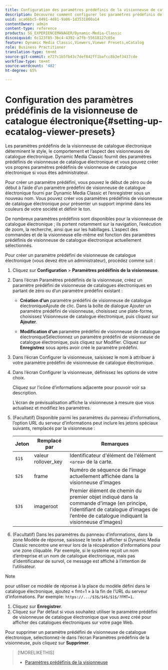 ```yaml
---
title: Configuration des paramètres prédéfinis de la visionneuse de catalogue électronique
description: Découvrez comment configurer les paramètres prédéfinis de la visionneuse de catalogue électronique.
uuid: aca66bc5-8491-4d81-9a06-1d3531860a14
contentOwner: admin
content-type: reference
products: SG_EXPERIENCEMANAGER/Dynamic-Media-Classic
discoiquuid: 6c123f85-3bc4-4392-a7fb-55618127c65e
feature: Dynamic Media Classic,Viewers,Viewer Presets,eCatalog
role: Business Practitioner
translation-type: tm+mt
source-git-commit: e727c1b5fb43c7def842ff1bafcc8b3ef3437cde
workflow-type: tm+mt
source-wordcount: '482'
ht-degree: 65%

---
```



# Configuration des paramètres prédéfinis de la visionneuse de catalogue électronique{#setting-up-ecatalog-viewer-presets}

Les paramètres prédéfinis de la visionneuse de catalogue électronique déterminent le style, le comportement et l’aspect des visionneuses de catalogue électronique. Dynamic Media Classic fournit des paramètres prédéfinis de visionneuse de catalogue électronique et vous pouvez créer vos propres paramètres prédéfinis de visionneuse de catalogue électronique si vous êtes administrateur.

Pour créer un paramètre prédéfini, vous pouvez le début de zéro ou de début à l’aide d’un paramètre prédéfini de visionneuse de catalogue électronique fourni par Dynamic Media Classic et l’enregistrer sous un nouveau nom. Vous pouvez créer vos paramètres prédéfinis de visionneuse de catalogue électronique pour présenter un support imprimé dans les couleurs de votre société et définir le ton.

De nombreux paramètres prédéfinis sont disponibles pour la visionneuse de catalogue électronique ; ils portent notamment sur la navigation, l’exécution de zoom, la recherche, ainsi que sur les habillages. L’aspect des commandes et de la visionneuse elle-même est fonction des paramètres prédéfinis de visionneuse de catalogue électronique actuellement sélectionnés.

Pour créer un paramètre prédéfini de visionneuse de catalogue électronique (vous devez être un administrateur), procédez comme suit :

1. Cliquez sur **Configuration** > **Paramètres prédéfinis de la visionneuse**.
1. Dans l’écran Paramètres prédéfinis de la visionneuse, créez un paramètre prédéfini de visionneuse de catalogues électroniques en partant de zéro ou d’un paramètre prédéfini existant :

   * **Création d’un**
paramètre prédéfini de visionneuse de catalogue électroniqueAjoute de clic. Dans la boîte de dialogue Ajouter un paramètre prédéfini de visionneuse, choisissez une plate-forme, choisissez Visionneuse de catalogue électronique, puis cliquez sur 
**Ajouter**.

   * **Modification d’un**
paramètre prédéfini de visionneuse de catalogue électroniqueSélectionnez un paramètre prédéfini de visionneuse de catalogue électronique, puis cliquez sur Modifier. Cliquez sur 
**Enregistrez** sous après avoir créé le paramètre prédéfini.

1. Dans l’écran Configurer la visionneuse, saisissez le nom à attribuer à votre paramètre prédéfini de visionneuse de catalogue électronique.
1. Dans l’écran Configurer la visionneuse, définissez les options de votre choix.

   Cliquez sur l’icône d’informations  adjacente pour pouvoir voir sa description.

   L’écran de prévisualisation affiche la visionneuse à mesure que vous actualisez et modifiez les paramètres.

1. (Facultatif) Disponible parmi les paramètres du panneau d’informations, l’option URL du serveur d’informations peut inclure les jetons spéciaux suivants, remplacés par la visionneuse :

   | Jeton | Remplacé par | Remarques |
   |--- |--- |--- |
   | `$1$` | valeur rollover_key | Identificateur d&#39;élément de l&#39;élément `<area>` de la carte. |
   | `$2$` | frame | Numéro de séquence de l’image actuellement affichée dans la visionneuse d’images |
   | `$3$` | imageroot | Premier élément de chemin du premier objet indiqué dans la commande d’image (en principe, l’identifiant de catalogue d’images de l’entrée de catalogue indiquant la visionneuse d’images) |

1. (Facultatif) Dans les paramètres du panneau d’informations, dans la zone Modèle de réponse, saisissez le texte à afficher si Dynamic Media Classic rencontre une erreur lors de la récupération d’informations pour une zone cliquable. Par exemple, si le système reçoit un nom d’entreprise et un nom de catalogue électronique, mais pas d’identificateur de survol, ce message est affiché à l’intention de l’utilisateur.

>[!NOTE]
>
>pour utiliser ce modèle de réponse à la place du modèle défini dans le catalogue électronique, ajoutez « fmt=1 » à la fin de l’URL du serveur d’informations. Par exemple: `https://.../$3$/$4$/$1$/?FMT=1`.

1. Cliquez sur **Enregistrer**.
1. Cliquez sur Par défaut si vous souhaitez utiliser le paramètre prédéfini de visionneuse de catalogue électronique que vous avez créé pour afficher des catalogues électroniques sur votre page Web.

Pour supprimer un paramètre prédéfini de visionneuse de catalogue électronique, sélectionnez-le dans l’écran Paramètres prédéfinis de la visionneuse, puis cliquez sur **Supprimer**.

>[!MORELIKETHIS]
>
>* [Paramètres prédéfinis de la visionneuse](application-setup.md#viewer_presets)

